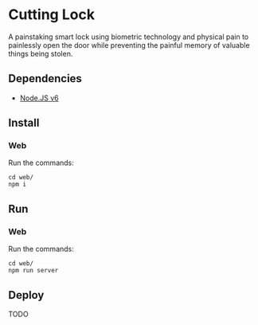 # Cutting Lock

A painstaking smart lock using biometric technology and physical pain to
painlessly open the door while preventing the painful memory of valuable
things being stolen.

## Dependencies

- [Node.JS v6](https://nodejs.org/en/)

## Install

### Web

Run the commands:

```
cd web/
npm i
```

## Run

### Web

Run the commands:

```
cd web/
npm run server
```

## Deploy

TODO